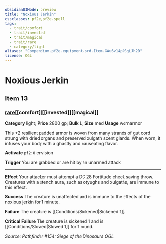 ```yaml
---
obsidianUIMode: preview
title: "Noxious Jerkin"
cssclasses: pf2e,pf2e-spell
tags:
  - trait/comfort
  - trait/invested
  - trait/magical
  - trait/rare
  - category/light
aliases: "Compendium.pf2e.equipment-srd.Item.GAu6v14pCSgLJh2D"
license: OGL
---
```

# Noxious Jerkin
## Item 13
### [rare](rare "Rare Rarity Trait")[[comfort]][[invested]][[magical]]

**Category** light; 
**Price** 2800 gp; 
**Bulk** L; **Size** med
**Usage** wornarmor

This +2 resilient padded armor is woven from many strands of gut cord strung with dried organs and preserved xulgath scent glands. When worn, it infuses your body with a ghastly and nauseating flavor.

**Activate** `pf2:0` envision

**Trigger** You are grabbed or are hit by an unarmed attack

* * *

**Effect** Your attacker must attempt a DC 28 Fortitude check saving throw. Creatures with a stench aura, such as otyughs and xulgaths, are immune to this effect.

**Success** The creature is unaffected and is immune to the effects of the noxious jerkin for 1 minute.

**Failure** The creature is [[Conditions/Sickened|Sickened 1]].

**Critical Failure** The creature is sickened 1 and is [[Conditions/Slowed|Slowed 1]] for 1 round.

*Source: Pathfinder #154: Siege of the Dinosaurs*
*OGL*